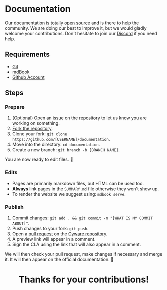 # Documentation

Our documentation is totally [open source](https://github.com/cyware/documentation) and is there to help the community.
We are doing our best to improve it, but we would gladly welcome your contributions.
Don't hesitate to join our [Discord](https://links.cyware.khulnasoft.com/www-discord) if you need help.

## Requirements

- [Git](https://git-scm.com/)
- [mdBook](https://rust-lang.github.io/mdBook/)
- [Github Account](https://github.com)

## Steps

### Prepare

1. (Optional) Open an issue on the [repository](https://github.com/cyware/documentation) to let us know you are working on something.
2. [Fork the repository](https://docs.github.com/en/get-started/quickstart/fork-a-repo).
3. Clone your fork: `git clone https://github.com/[USERNAME]/documentation`.
4. Move into the directory: `cd documentation`.
5. Create a new branch: `git branch -b [BRANCH NAME]`.

You are now ready to edit files. 🚀

### Edits

- Pages are primarily markdown files, but HTML can be used too.
- **Always** link pages in the `SUMMARY.md` file otherwise they won't show up.
- To render the website we suggest using: `mdbook serve`.

### Publish

1. Commit changes: `git add . && git commit -m "[WHAT IS MY COMMIT ABOUT]"`.
2. Push changes to your fork: `git push`.
3. Open a [pull request](https://docs.github.com/en/pull-requests/collaborating-with-pull-requests/proposing-changes-to-your-work-with-pull-requests/creating-a-pull-request) on the [Cyware repository](https://github.com/cyware/documentation).
4. A preview link will appear in a comment.
5. Sign the CLA using the link that will also appear in a comment.

We will then check your pull request, make changes if necessary and merge it. It will then appear on the official documentation. 🎉

<center>
  <h1>Thanks for your contributions!</h1>
</center>
